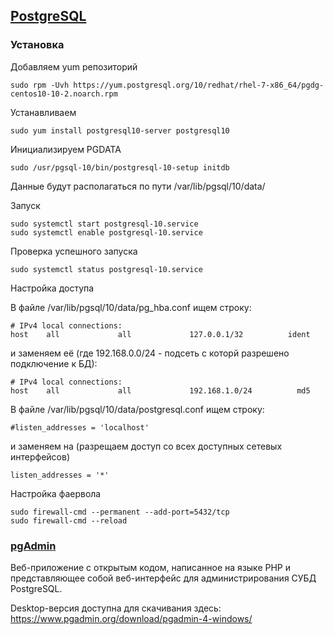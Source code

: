 ## [PostgreSQL](https://www.postgresql.org/)


### Установка
Добавляем yum репозиторий
~~~
sudo rpm -Uvh https://yum.postgresql.org/10/redhat/rhel-7-x86_64/pgdg-centos10-10-2.noarch.rpm
~~~
Устанавливаем
~~~
sudo yum install postgresql10-server postgresql10
~~~
Инициализируем PGDATA
~~~
sudo /usr/pgsql-10/bin/postgresql-10-setup initdb
~~~
Данные будут располагаться по пути /var/lib/pgsql/10/data/

Запуск
~~~
sudo systemctl start postgresql-10.service
sudo systemctl enable postgresql-10.service
~~~

Проверка успешного запуска
~~~
sudo systemctl status postgresql-10.service
~~~

Настройка доступа

В файле /var/lib/pgsql/10/data/pg_hba.conf ищем строку:
~~~
# IPv4 local connections:
host    all             all             127.0.0.1/32          ident
~~~
и заменяем её (где 192.168.0.0/24 - подсеть с которй разрешено подключение к БД):
~~~
# IPv4 local connections:
host    all             all             192.168.1.0/24          md5
~~~

В файле /var/lib/pgsql/10/data/postgresql.conf ищем строку:
~~~
#listen_addresses = 'localhost'
~~~
и заменяем на (разрещаем доступ со всех доступных сетевых интерфейсов)
~~~
listen_addresses = '*'
~~~

Настройка фаервола
~~~
sudo firewall-cmd --permanent --add-port=5432/tcp
sudo firewall-cmd --reload
~~~

### [pgAdmin](https://www.pgadmin.org/)
Веб-приложение с открытым кодом, написанное на языке PHP и представляющее собой веб-интерфейс для администрирования СУБД PostgreSQL.

Desktop-версия доступна для скачивания здесь: https://www.pgadmin.org/download/pgadmin-4-windows/ 
